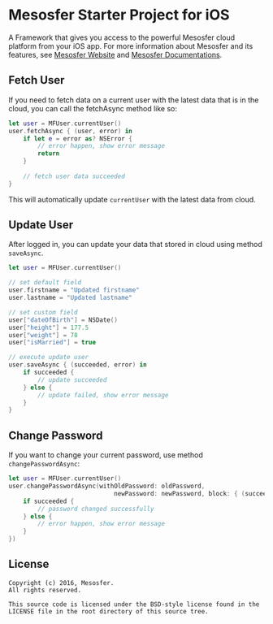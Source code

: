 # Mesosfer Starter Project for iOS #


A Framework that gives you access to the powerful Mesosfer cloud platform from your iOS app. 
For more information about Mesosfer and its features, see [Mesosfer Website][mesosfer.com] and [Mesosfer Documentations][docs].

## Fetch User
If you need to fetch data on a current user with the latest data that is in the cloud, you can call the fetchAsync method like so:

```swift
let user = MFUser.currentUser()
user.fetchAsync { (user, error) in
    if let e = error as? NSError {
        // error happen, show error message
        return
    }
        
    // fetch user data succeeded
}
```

This will automatically update `currentUser` with the latest data from cloud.

## Update User
After logged in, you can update your data that stored in cloud using method `saveAsync`.

```swift
let user = MFUser.currentUser()

// set default field
user.firstname = "Updated firstname"
user.lastname = "Updated lastname"

// set custom field
user["dateOfBirth"] = NSDate()
user["height"] = 177.5
user["weight"] = 78
user["isMarried"] = true

// execute update user
user.saveAsync { (succeeded, error) in
    if succeeded {
        // update succeeded
    } else {
        // update failed, show error message
    }
}
```

## Change Password
If you want to change your current password, use method `changePasswordAsync`:

```swift
let user = MFUser.currentUser()
user.changePasswordAsync(withOldPassword: oldPassword, 
                             newPassword: newPassword, block: { (succeeded, error) in
    if succeeded {
        // password changed successfully
    } else {
        // error happen, show error message
    }
})
```

## License
    Copyright (c) 2016, Mesosfer.
    All rights reserved.

    This source code is licensed under the BSD-style license found in the
    LICENSE file in the root directory of this source tree.

[mesosfer.com]:https://mesosfer.com
[docs]:https://docs.mesosfer.com/
[cloud]:https://cloud.mesosfer.com/
[framework]:https://github.com/mesosfer/Mesosfer-iOS/releases/latest
